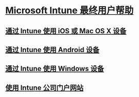 # [Microsoft Intune 最终用户帮助]()
## [通过 Intune 使用 iOS 或 Mac OS X 设备](using-your-ios-or-mac-os-x-device-with-intune.md)
## [通过 Intune 使用 Android 设备](using-your-android-device-with-intune.md)
## [通过 Intune 使用 Windows 设备](using-your-windows-device-with-intune.md)
## [使用 Intune 公司门户网站](using-the-intune-company-portal-website.md)


<!--HONumber=Jun16_HO4-->


